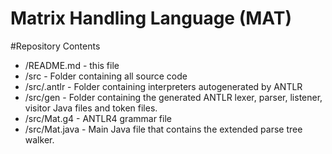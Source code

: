 # Matrix Handling Language (MAT)

#Repository Contents
- /README.md - this file
- /src - Folder containing all source code
- /src/.antlr - Folder containing interpreters autogenerated by ANTLR
- /src/gen - Folder containing the generated ANTLR lexer, parser, listener, visitor Java files and token files.
- /src/Mat.g4 - ANTLR4 grammar file
- /src/Mat.java - Main Java file that contains the extended parse tree walker.
